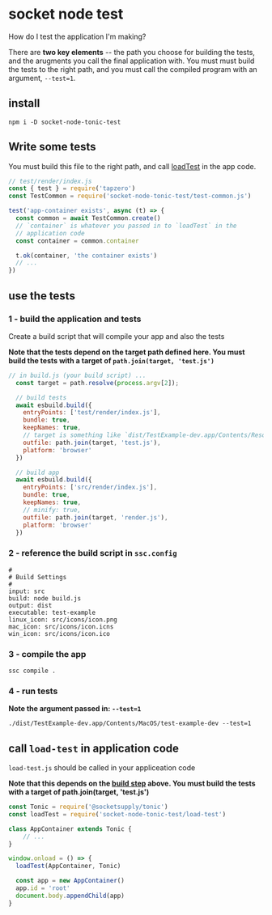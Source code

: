 # socket node test

How do I test the application I'm making?

There are **two key elements** -- the path you choose for building the tests, and the arugments you call the final application with. You must must build the tests to the right path, and you must call the compiled program with an argument, `--test=1`.

## install

```
npm i -D socket-node-tonic-test
```

## Write some tests
You must build this file to the right path, and call [loadTest](#call-load-test-in-application-code) in the app code.

```js
// test/render/index.js
const { test } = require('tapzero')
const TestCommon = require('socket-node-tonic-test/test-common.js')

test('app-container exists', async (t) => {
  const common = await TestCommon.create()
  // `container` is whatever you passed in to `loadTest` in the
  // application code
  const container = common.container

  t.ok(container, 'the container exists')
  // ...
})
```

## use the tests

### 1 - build the application and tests
Create a build script that will compile your app and also the tests

**Note that the tests depend on the target path defined here. You must build the tests with a target of `path.join(target, 'test.js')`**

```js
// in build.js (your build script) ...
  const target = path.resolve(process.argv[2]);

  // build tests
  await esbuild.build({
    entryPoints: ['test/render/index.js'],
    bundle: true,
    keepNames: true,
    // target is something like `dist/TestExample-dev.app/Contents/Resources`
    outfile: path.join(target, 'test.js'),
    platform: 'browser'
  })

  // build app
  await esbuild.build({
    entryPoints: ['src/render/index.js'],
    bundle: true,
    keepNames: true,
    // minify: true,
    outfile: path.join(target, 'render.js'),
    platform: 'browser'
  })
```

### 2 - reference the build script in `ssc.config`
```
#
# Build Settings
#
input: src
build: node build.js
output: dist
executable: test-example
linux_icon: src/icons/icon.png
mac_icon: src/icons/icon.icns
win_icon: src/icons/icon.ico

```

### 3 - compile the app
```
ssc compile .
```

### 4 - run tests

**Note the argument passed in: `--test=1`**

```
./dist/TestExample-dev.app/Contents/MacOS/test-example-dev --test=1
```

## call `load-test` in application code
`load-test.js` should be called in your appliceation code

**Note that this depends on the [build step](#1---build-the-application-and-tests) above. You must build the tests with a target of path.join(target, 'test.js')**

```js
const Tonic = require('@socketsupply/tonic')
const loadTest = require('socket-node-tonic-test/load-test')

class AppContainer extends Tonic {
    // ...
}

window.onload = () => {
  loadTest(AppContainer, Tonic)

  const app = new AppContainer()
  app.id = 'root'
  document.body.appendChild(app)
}
```